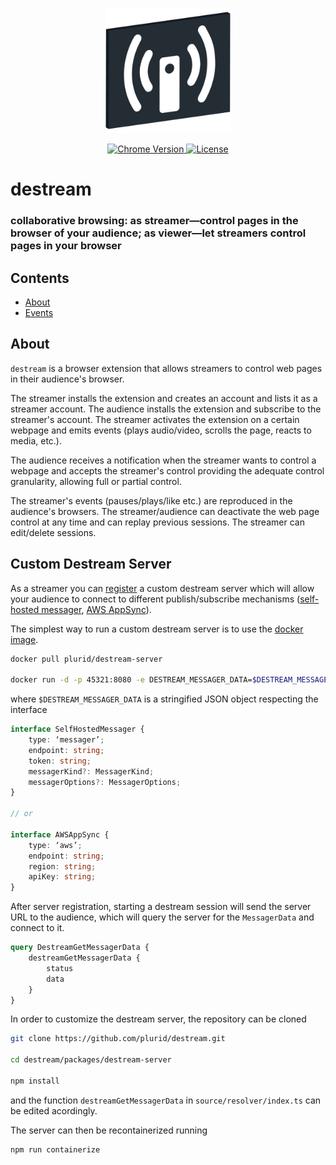 <p align="center">
    <img src="https://raw.githubusercontent.com/plurid/destream/master/about/identity/destream-logo.png" height="200px">
</p>


<p align="center">
    <a href="https://chrome.google.com/webstore/detail/destream">
        <img src="https://img.shields.io/badge/chrome-v1.0.0-blue.svg?colorB=004F91&style=for-the-badge" alt="Chrome Version">
    </a>
    <a href="https://github.com/plurid/destream/blob/master/LICENSE">
        <img src="https://img.shields.io/badge/license-DEL-blue.svg?colorB=1380C3&style=for-the-badge" alt="License">
    </a>
</p>



<h1>
    destream
</h1>


<h3>
    collaborative browsing: as streamer—control pages in the browser of your audience; as viewer—let streamers control pages in your browser
</h3>



## Contents

+ [About](#about)
+ [Events](#events)


## About

`destream` is a browser extension that allows streamers to control web pages in their audience's browser.

The streamer installs the extension and creates an account and lists it as a streamer account. The audience installs the extension and subscribe to the streamer's account. The streamer activates the extension on a certain webpage and emits events (plays audio/video, scrolls the page, reacts to media, etc.).

The audience receives a notification when the streamer wants to control a webpage and accepts the streamer's control providing the adequate control granularity, allowing full or partial control.

The streamer's events (pauses/plays/like etc.) are reproduced in the audience's browsers. The streamer/audience can deactivate the web page control at any time and can replay previous sessions. The streamer can edit/delete sessions.


## Custom Destream Server

As a streamer you can [register](https://account.plurid.com/destream) a custom destream server which will allow your audience to connect to different publish/subscribe mechanisms ([self-hosted messager](https://github.com/plurid/messager), [AWS AppSync](https://aws.amazon.com/appsync)).

The simplest way to run a custom destream server is to use the [docker image](https://hub.docker.com/r/plurid/destream-server).

``` bash
docker pull plurid/destream-server

docker run -d -p 45321:8080 -e DESTREAM_MESSAGER_DATA=$DESTREAM_MESSAGER_DATA plurid/destream-server
```

where `$DESTREAM_MESSAGER_DATA` is a stringified JSON object respecting the interface

``` typescript
interface SelfHostedMessager {
    type: ‘messager’;
    endpoint: string;
    token: string;
    messagerKind?: MessagerKind;
    messagerOptions?: MessagerOptions;
}

// or

interface AWSAppSync {
    type: ‘aws’;
    endpoint: string;
    region: string;
    apiKey: string;
}
```

After server registration, starting a destream session will send the server URL to the audience, which will query the server for the `MessagerData` and connect to it.

``` graphql
query DestreamGetMessagerData {
    destreamGetMessagerData {
        status
        data
    }
}
```

In order to customize the destream server, the repository can be cloned

``` bash
git clone https://github.com/plurid/destream.git

cd destream/packages/destream-server

npm install
```

and the function `destreamGetMessagerData` in `source/resolver/index.ts` can be edited acordingly.

The server can then be recontainerized running

``` bash
npm run containerize
```
